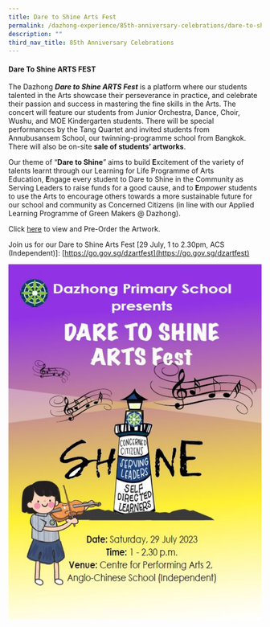 ```yaml
---
title: Dare to Shine Arts Fest
permalink: /dazhong-experience/85th-anniversary-celebrations/dare-to-shine-arts-fest/
description: ""
third_nav_title: 85th Anniversary Celebrations
---
```

#### Dare To Shine ARTS FEST

The Dazhong **_Dare to Shine ARTS Fest_** is a platform where our students talented in the Arts showcase their perseverance in practice, and celebrate their passion and success in mastering the fine skills in the Arts. The concert will feature our students from Junior Orchestra, Dance, Choir, Wushu, and MOE Kindergarten students. There will be special performances by the Tang Quartet and invited students from Annubusansem School, our twinning-programme school from Bangkok. There will also be on-site **sale of students’ artworks**.

Our theme of “**Dare to Shine**” aims to build **E**xcitement of the variety of talents learnt through our Learning for Life Programme of Arts Education, **E**ngage every student to Dare to Shine in the Community as Serving Leaders to raise funds for a good cause, and to **E**_mpower_ students to use the Arts to encourage others towards a more sustainable future for our school and community as Concerned Citizens (in line with our Applied Learning Programme of Green Makers @ Dazhong).

Click [here](https://sites.google.com/moe.edu.sg/arts-fest-art-exhibition/home) to view and Pre-Order the Artwork.

Join us for our Dare to Shine Arts Fest \[29 July, 1 to 2.30pm, ACS (Independent)\]: [https://go.gov.sg/dzartfest](https://go.gov.sg/dzartfest)

![](/images/arts%20fest%20graphic.JPG)